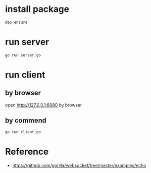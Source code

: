 # install package

    dep ensure

# run server  
    go run server.go

# run client 

## by browser
open http://127.0.0.1:8080 by browser

## by commend
    go run client.go

# Reference
*   https://github.com/gorilla/websocket/tree/master/examples/echo